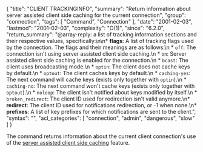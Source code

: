 {
  "title": "CLIENT TRACKINGINFO",
  "summary": "Return information about server assisted client side caching for the current connection",
  "group": "connection",
  "tags": [
    "Command",
    "Connection"
  ],
  "date": "2001-02-03",
  "lastmod": "2001-02-03",
  "complexity": "O(1)",
  "since": "6.2.0",
  "return_summary": "@array-reply: a list of tracking information sections and their respective values, specifically:\n\n* **flags**: A list of tracking flags used by the connection. The flags and their meanings are as follows:\n  * `off`: The connection isn't using server assisted client side caching.\n  * `on`: Server assisted client side caching is enabled for the connection.\n  * `bcast`: The client uses broadcasting mode.\n  * `optin`: The client does not cache keys by default.\n  * `optout`: The client caches keys by default.\n  * `caching-yes`: The next command will cache keys (exists only together with `optin`).\n  * `caching-no`: The next command won't cache keys (exists only together with `optout`).\n  * `noloop`: The client isn't notified about keys modified by itself.\n  * `broken_redirect`: The client ID used for redirection isn't valid anymore.\n* **redirect**: The client ID used for notifications redirection, or -1 when none.\n* **prefixes**: A list of key prefixes for which notifications are sent to the client.",
  "syntax": "",
  "acl_categories": [
    "connection",
    "admin",
    "dangerous",
    "slow"
  ]
}

The command returns information about the current client connection's use of the [server assisted client side caching](/topics/client-side-caching) feature.

